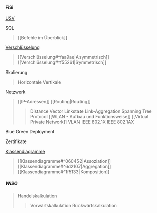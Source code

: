 #### FiSi

[USV](USV)

SQL
>[[Befehle im Überblick]]

[Verschlüsselung](obsidian://open?vault=Berufsschule%20Vault&file=Verschl%C3%BCsselung)
> [[Verschlüsselung#^faa9ae|Asymmetrisch]]
> [[Verschlüsselung#^f55261|Symmetrisch]]

Skalierung
>Horizontale
>Vertikale

Netzwerk
> [[IP-Adressen]]
> [[Routing|Routing]]
>> Distance Vector
>> Linkstate
>> Link-Aggregation
>> Spanning Tree Protocol
> [[WLAN - Aufbau und Funktionsweise]]
> [[Virtual Private Network]]
> VLAN
> IEEE 802.1X
> IEEE 802.1AX

Blue Green Deployment

Zertifikate

[Klassendiagramme](Klassendiagramme.md)
>[[Klassendiagramme#^060452|Assoziation]]
>[[Klassendiagramme#^6d2107|Aggregation]]
>[[Klassendiagramme#^1f5133|Komposition]]

##### WiSO

> Handelskalkulation
> >Vorwärtskalkulation
> >Rückwärtskalkulation
